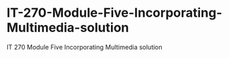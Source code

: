 # IT-270-Module-Five-Incorporating-Multimedia-solution
IT 270 Module Five Incorporating Multimedia solution
